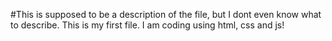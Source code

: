 #This is supposed to be a description of the file, but I dont even know what to describe. This is my first file. I am coding using html, css and js!
